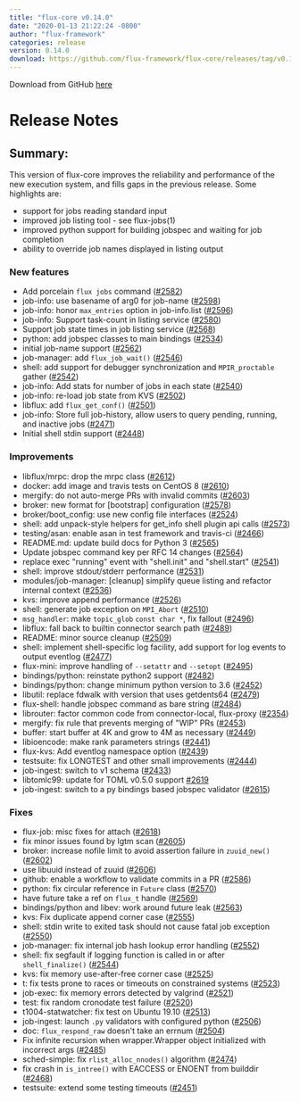 ```yaml
---
title: "flux-core v0.14.0"
date: "2020-01-13 21:22:24 -0800"
author: "flux-framework"
categories: release
version: 0.14.0
download: https://github.com/flux-framework/flux-core/releases/tag/v0.14.0
---
```


Download from GitHub [here](https://github.com/flux-framework/flux-core/releases/tag/v0.14.0)

# Release Notes

## Summary:

This version of flux-core improves the reliability and performance
of the new execution system, and fills gaps in the previous release.
Some highlights are:

 * support for jobs reading standard input
 * improved job listing tool - see flux-jobs(1)
 * improved python support for building jobspec and waiting for job completion
 * ability to override job names displayed in listing output

### New features

 * Add porcelain `flux jobs` command ([#2582](https://github.com/flux-framework/flux-core/issues/2582))
 * job-info: use basename of arg0 for job-name ([#2598](https://github.com/flux-framework/flux-core/issues/2598))
 * job-info: honor `max_entries` option in job-info.list ([#2596](https://github.com/flux-framework/flux-core/issues/2596))
 * job-info: Support task-count in listing service ([#2580](https://github.com/flux-framework/flux-core/issues/2580))
 * Support job state times in job listing service ([#2568](https://github.com/flux-framework/flux-core/issues/2568))
 * python: add jobspec classes to main bindings ([#2534](https://github.com/flux-framework/flux-core/issues/2534))
 * initial job-name support ([#2562](https://github.com/flux-framework/flux-core/issues/2562))
 * job-manager: add `flux_job_wait()` ([#2546](https://github.com/flux-framework/flux-core/issues/2546))
 * shell: add support for debugger synchronization and `MPIR_proctable` gather
   ([#2542](https://github.com/flux-framework/flux-core/issues/2542))
 * job-info: Add stats for number of jobs in each state ([#2540](https://github.com/flux-framework/flux-core/issues/2540))
 * job-info: re-load job state from KVS ([#2502](https://github.com/flux-framework/flux-core/issues/2502))
 * libflux: add `flux_get_conf()` ([#2501](https://github.com/flux-framework/flux-core/issues/2501))
 * job-info: Store full job-history, allow users to query pending, running,
   and inactive jobs ([#2471](https://github.com/flux-framework/flux-core/issues/2471))
 * Initial shell stdin support ([#2448](https://github.com/flux-framework/flux-core/issues/2448))

### Improvements

 * libflux/mrpc: drop the mrpc class ([#2612](https://github.com/flux-framework/flux-core/issues/2612))
 * docker: add image and travis tests on CentOS 8 ([#2610](https://github.com/flux-framework/flux-core/issues/2610))
 * mergify: do not auto-merge PRs with invalid commits ([#2603](https://github.com/flux-framework/flux-core/issues/2603))
 * broker: new format for [bootstrap] configuration ([#2578](https://github.com/flux-framework/flux-core/issues/2578))
 * broker/boot_config: use new config file interfaces ([#2524](https://github.com/flux-framework/flux-core/issues/2524))
 * shell: add unpack-style helpers for get_info shell plugin api calls
   ([#2573](https://github.com/flux-framework/flux-core/issues/2573))
 * testing/asan: enable asan in test framework and travis-ci ([#2466](https://github.com/flux-framework/flux-core/issues/2466))
 * README.md: update build docs for Python 3 ([#2565](https://github.com/flux-framework/flux-core/issues/2565))
 * Update jobspec command key per RFC 14 changes ([#2564](https://github.com/flux-framework/flux-core/issues/2564))
 * replace exec "running" event with "shell.init" and "shell.start" ([#2541](https://github.com/flux-framework/flux-core/issues/2541))
 * shell: improve stdout/stderr performance ([#2531](https://github.com/flux-framework/flux-core/issues/2531))
 * modules/job-manager:  [cleanup] simplify queue listing and refactor
   internal context ([#2536](https://github.com/flux-framework/flux-core/issues/2536))
 * kvs: improve append performance ([#2526](https://github.com/flux-framework/flux-core/issues/2526))
 * shell: generate job exception on `MPI_Abort` ([#2510](https://github.com/flux-framework/flux-core/issues/2510))
 * `msg_handler`: make `topic_glob` `const char *`, fix fallout ([#2496](https://github.com/flux-framework/flux-core/issues/2496))
 * libflux: fall back to builtin connector search path ([#2489](https://github.com/flux-framework/flux-core/issues/2489))
 * README: minor source cleanup ([#2509](https://github.com/flux-framework/flux-core/issues/2509))
 * shell: implement shell-specific log facility, add support for log events
   to output eventlog ([#2477](https://github.com/flux-framework/flux-core/issues/2477))
 * flux-mini: improve handling of `--setattr` and `--setopt` ([#2495](https://github.com/flux-framework/flux-core/issues/2495))
 * bindings/python: reinstate python2 support ([#2482](https://github.com/flux-framework/flux-core/issues/2482))
 * bindings/python: change minimum python version to 3.6 ([#2452](https://github.com/flux-framework/flux-core/issues/2452))
 * libutil: replace fdwalk with version that uses getdents64 ([#2479](https://github.com/flux-framework/flux-core/issues/2479))
 * flux-shell: handle jobspec command as bare string ([#2484](https://github.com/flux-framework/flux-core/issues/2484))
 * librouter: factor common code from connector-local, flux-proxy ([#2354](https://github.com/flux-framework/flux-core/issues/2354))
 * mergify: fix rule that prevents merging of "WIP" PRs ([#2453](https://github.com/flux-framework/flux-core/issues/2453))
 * buffer: start buffer at 4K and grow to 4M as necessary ([#2449](https://github.com/flux-framework/flux-core/issues/2449))
 * libioencode: make rank parameters strings ([#2441](https://github.com/flux-framework/flux-core/issues/2441))
 * flux-kvs: Add eventlog namespace option ([#2439](https://github.com/flux-framework/flux-core/issues/2439))
 * testsuite: fix LONGTEST and other small improvements ([#2444](https://github.com/flux-framework/flux-core/issues/2444))
 * job-ingest: switch to v1 schema ([#2433](https://github.com/flux-framework/flux-core/issues/2433))
 * libtomlc99: update for TOML v0.5.0 support [#2619](https://github.com/flux-framework/flux-core/issues/2619)
 * job-ingest: switch to a py bindings based jobspec validator ([#2615](https://github.com/flux-framework/flux-core/issues/2615))

### Fixes

 * flux-job: misc fixes for attach ([#2618](https://github.com/flux-framework/flux-core/issues/2618))
 * fix minor issues found by lgtm scan ([#2605](https://github.com/flux-framework/flux-core/issues/2605))
 * broker: increase nofile limit to avoid assertion failure in `zuuid_new()`
   ([#2602](https://github.com/flux-framework/flux-core/issues/2602))
 * use libuuid instead of zuuid ([#2606](https://github.com/flux-framework/flux-core/issues/2606))
 * github: enable a workflow to validate commits in a PR ([#2586](https://github.com/flux-framework/flux-core/issues/2586))
 * python: fix circular reference in `Future` class ([#2570](https://github.com/flux-framework/flux-core/issues/2570))
 * have future take a ref on `flux_t` handle ([#2569](https://github.com/flux-framework/flux-core/issues/2569))
 * bindings/python and libev: work around future leak ([#2563](https://github.com/flux-framework/flux-core/issues/2563))
 * kvs: Fix duplicate append corner case ([#2555](https://github.com/flux-framework/flux-core/issues/2555))
 * shell: stdin write to exited task should not cause fatal job exception
   ([#2550](https://github.com/flux-framework/flux-core/issues/2550))
 * job-manager: fix internal job hash lookup error handling ([#2552](https://github.com/flux-framework/flux-core/issues/2552))
 * shell: fix segfault if logging function is called in or after
   `shell_finalize()` ([#2544](https://github.com/flux-framework/flux-core/issues/2544))
 * kvs: fix memory use-after-free corner case ([#2525](https://github.com/flux-framework/flux-core/issues/2525))
 * t: fix tests prone to races or timeouts on constrained systems ([#2523](https://github.com/flux-framework/flux-core/issues/2523))
 * job-exec: fix memory errors detected by valgrind ([#2521](https://github.com/flux-framework/flux-core/issues/2521))
 * test: fix random cronodate test failure ([#2520](https://github.com/flux-framework/flux-core/issues/2520))
 * t1004-statwatcher: fix test on Ubuntu 19.10 ([#2513](https://github.com/flux-framework/flux-core/issues/2513))
 * job-ingest: launch `.py` validators with configured python ([#2506](https://github.com/flux-framework/flux-core/issues/2506))
 * doc: `flux_respond_raw` doesn't take an errnum ([#2504](https://github.com/flux-framework/flux-core/issues/2504))
 * Fix infinite recursion when wrapper.Wrapper object initialized with
   incorrect args ([#2485](https://github.com/flux-framework/flux-core/issues/2485))
 * sched-simple: fix `rlist_alloc_nnodes()` algorithm ([#2474](https://github.com/flux-framework/flux-core/issues/2474))
 * fix crash in `is_intree()` with EACCESS or ENOENT from builddir ([#2468](https://github.com/flux-framework/flux-core/issues/2468))
 * testsuite: extend some testing timeouts  ([#2451](https://github.com/flux-framework/flux-core/issues/2451))


